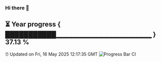 ### Hi there 👋
⏳ Year progress { ███████████▁▁▁▁▁▁▁▁▁▁▁▁▁▁▁▁▁▁▁ } 37.13 %
---
⏰ Updated on Fri, 16 May 2025 12:17:35 GMT
![Progress Bar CI](https://github.com/Moyi321/Moyi321/workflows/Progress%20Bar%20CI/badge.svg)
